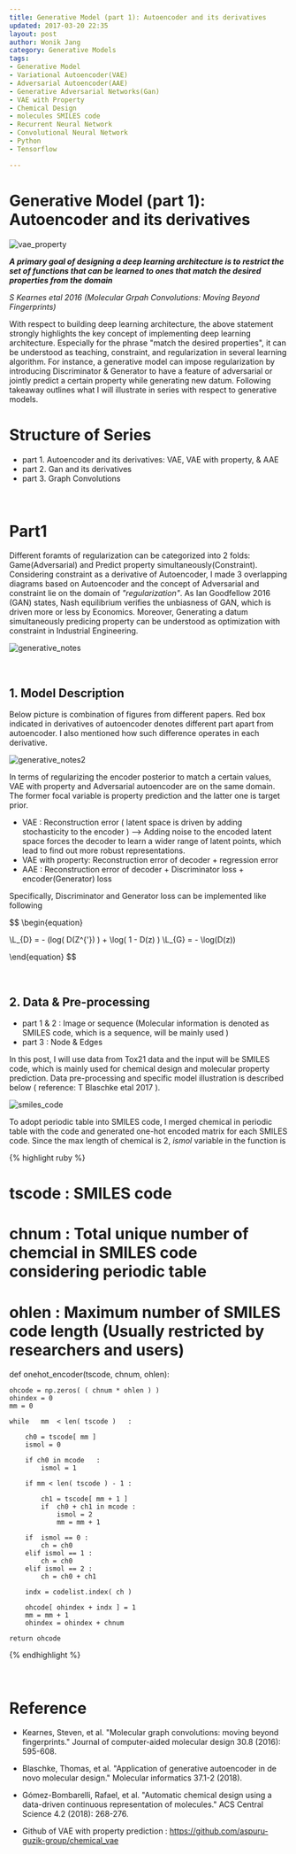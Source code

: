 ```yaml
---
title: Generative Model (part 1): Autoencoder and its derivatives
updated: 2017-03-20 22:35
layout: post
author: Wonik Jang
category: Generative Models
tags:
- Generative Model
- Variational Autoencoder(VAE)
- Adversarial Autoencoder(AAE)
- Generative Adversarial Networks(Gan)
- VAE with Property
- Chemical Design
- molecules SMILES code
- Recurrent Neural Network
- Convolutional Neural Network
- Python
- Tensorflow

---
```


# **Generative Model (part 1): Autoencoder and its derivatives**

![vae_property](/result_images/vae_property.png  "vae property")

__*A primary goal of designing a deep learning architecture is to restrict the set of functions that can be learned to ones that match the desired properties from the domain*__

*S Kearnes etal 2016 (Molecular Grpah Convolutions: Moving Beyond Fingerprints)*


With respect to building deep learning architecture, the above statement strongly highlights the key concept of implementing deep learning architecture. Especially for the phrase "match the desired properties", it can be understood as teaching, constraint, and regularization in several learning algorithm. For instance, a generative model can impose regularization by introducing Discriminator & Generator to have a feature of adversarial or jointly predict a certain property while generating new datum. Following takeaway outlines what I will illustrate in series with respect to generative models.

# **Structure of Series**
- part 1. Autoencoder and its derivatives: VAE, VAE with property, & AAE
- part 2. Gan and its derivatives
- part 3. Graph Convolutions

<br/>

# **Part1**

Different foramts of regularization can be categorized into 2 folds: Game(Adversarial) and Predict property simultaneously(Constraint). Considering constraint as a derivative of Autoencoder, I made 3 overlapping diagrams based on Autoencoder and the concept of Adversarial and constraint lie on the domain of *"regularization"*.
As Ian Goodfellow 2016 (GAN) states, Nash equilibrium verifies the unbiasness of GAN, which is driven more or less by Economics. Moreover, Generating a datum simultaneously predicing property can be understood as optimization with constraint in Industrial Engineering.   



![generative_notes](/result_images/generative_notes.png  "generative notes")

<br/>


## **1. Model Description**

Below picture is combination of figures from different papers. Red box indicated in derivatives of autoencoder denotes different part apart from autoencoder. I also mentioned how such difference operates in each derivative.

![generative_notes2](/result_images/generative_notes2.png  "generative notes2")

In terms of regularizing the encoder posterior to match a certain values, VAE with property and Adversarial autoencoder are on the same domain. The former focal variable is property prediction and the latter one is target prior.

- VAE              : Reconstruction error
                    ( latent space is driven by adding stochasticity to the   encoder ) --> Adding noise to the encoded latent space forces the decoder to learn a wider range of latent points, which lead to find out more robust representations.
- VAE with property: Reconstruction error of decoder + regression error
- AAE              : Reconstruction error of decoder + Discriminator loss + encoder(Generator) loss

Specifically, Discriminator and Generator loss can be implemented like following

$$
\begin{equation}

  \L_{D} = - \(log( D(Z^{'}) ) + \log( 1 - D(z) )
  \L_{G} = - \log(D(z))

\end{equation}
$$


<br/>

## **2. Data & Pre-processing**

 - part 1 & 2 : Image or sequence (Molecular information is denoted as SMILES code, which is a sequence, will be mainly used )
 - part   3   : Node & Edges

In this post, I will use data from Tox21 data and the input will be SMILES code, which is mainly used for chemical design and molecular property prediction. Data pre-processing and specific model illustration is described below ( reference: T Blaschke etal 2017 ).

![smiles_code](/result_images/smiles_code.png  "smiles code")


To adopt periodic table into SMILES code, I merged chemical in periodic table with the code and generated one-hot encoded matrix for each SMILES code. Since the max length of chemical is 2, *ismol* variable in the function is

{% highlight ruby %}

# tscode : SMILES code
# chnum  : Total unique number of chemcial in SMILES code considering periodic table
# ohlen  : Maximum number of SMILES code length (Usually restricted by researchers and users)

def onehot_encoder(tscode, chnum, ohlen):

    ohcode = np.zeros( ( chnum * ohlen ) )
    ohindex = 0                    
    mm = 0

    while   mm  < len( tscode )   :

        ch0 = tscode[ mm ]
        ismol = 0

        if ch0 in mcode   :
            ismol = 1

        if mm < len( tscode ) - 1 :

            ch1 = tscode[ mm + 1 ]
            if  ch0 + ch1 in mcode :
                ismol = 2
                mm = mm + 1

        if  ismol == 0 :
            ch = ch0
        elif ismol == 1 :
            ch = ch0
        elif ismol == 2 :
            ch = ch0 + ch1

        indx = codelist.index( ch )

        ohcode[ ohindex + indx ] = 1     
        mm = mm + 1         
        ohindex = ohindex + chnum

    return ohcode

{% endhighlight %}

<br/>

# **Reference**

- Kearnes, Steven, et al. "Molecular graph convolutions: moving beyond fingerprints." Journal of computer-aided molecular design 30.8 (2016): 595-608.

- Blaschke, Thomas, et al. "Application of generative autoencoder in de novo molecular design." Molecular informatics 37.1-2 (2018).

- Gómez-Bombarelli, Rafael, et al. "Automatic chemical design using a data-driven continuous representation of molecules." ACS Central Science 4.2 (2018): 268-276.

- Github of VAE with property prediction : https://github.com/aspuru-guzik-group/chemical_vae
